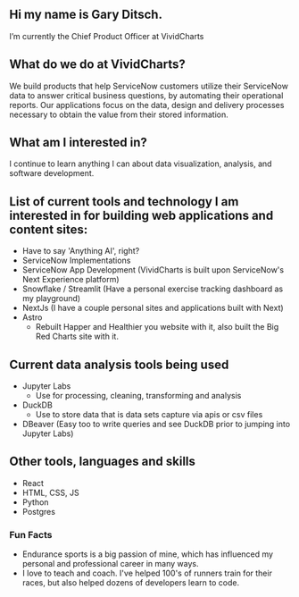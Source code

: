 ## Hi my name is Gary Ditsch. 
I’m currently the Chief Product Officer at VividCharts

## What do we do at VividCharts?
We build products that help ServiceNow customers utilize their ServiceNow data to answer critical business questions, by automating their operational reports. Our applications focus on the data, design and delivery processes necessary to obtain the value from their stored information. 

## What am I interested in?
I continue to learn anything I can about data visualization, analysis, and software development. 

## List of current tools and technology I am interested in for building web applications and content sites:
- Have to say 'Anything AI', right?
- ServiceNow Implementations
- ServiceNow App Development (VividCharts is built upon ServiceNow's Next Experience platform)
- Snowflake / Streamlit (Have a personal exercise tracking dashboard as my playground)
- NextJs (I have a couple personal sites and applications built with Next)
- Astro
  - Rebuilt Happer and Healthier you website with it, also built the Big Red Charts site with it.

## Current data analysis tools being used
- Jupyter Labs
  - Use for processing, cleaning, transforming and analysis
- DuckDB
  - Use to store data that is data sets capture via apis or csv files
- DBeaver (Easy too to write queries and see DuckDB prior to jumping into Jupyter Labs)

## Other tools, languages and skills
- React
- HTML, CSS, JS
- Python
- Postgres

### Fun Facts
- Endurance sports is a big passion of mine, which has influenced my personal and professional career in many ways.
- I love to teach and coach. I've helped 100's of runners train for their races, but also helped dozens of developers learn to code.
